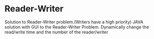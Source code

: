 # Reader-Writer
Solution to Reader-Writer problem.(Writers have a high priority)
JAVA solution with GUI to the Reader-Writer Problem.
Dynamically change the read/write time and the number of the reader/writer
